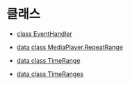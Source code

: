 # 클래스

- [class EventHandler](./event-handlers/home.md)

- [data class MediaPlayer.RepeatRange](./media-player-repeat-range/home.md)<br>

- [data class TimeRange](./time-range/home.md)

- [data class TimeRanges](./time-ranges/home.md)
